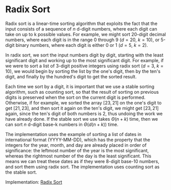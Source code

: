 # Radix Sort

Radix sort is a linear-time sorting algorithm that exploits the fact that the input consists of a sequence of $n$ d-digit numbers, where each digit can take on up to k possible values. For example, we might sort 20-digit decimal numbers, where each digit is in the range 0 through 9 ($d=20$, $k = 10$), or 5-digit binary numbers, where each digit is either 0 or 1 ($d=5$, $k = 2$).

In radix sort, we sort the input numbers digit by digit, starting with the least significant digit and working up to the most significant digit. For example, if we were to sort a list of 3-digit positive integers using radix sort ($d=3$, $k=10$), we would begin by sorting the list by the one's digit, then by the ten's digit, and finally by the hundred's digit to get the sorted result.

Each time we sort by a digit, it is important that we use a stable sorting algorithm, such as counting sort, so that the result of sorting on previous digits is preserved when the sort on the current digit is performed. Otherwise, if for example, we sorted the array $[23,21]$ on the one's digit to get $[21,23]$, and then sort it again on the ten's digit, we might get $[23,21]$ again, since the ten's digit of both numbers is 2, thus undoing the work we have already done. If the stable sort we use takes $\Theta(n+k)$ time, then we can sort $n$ d-digit base-k numbers in $\Theta(d(n+k))$ time.

The implementation uses the example of sorting a list of dates in international format (YYYY-MM-DD), which has the property that the integers for the year, month, and day are already placed in order of significance: the leftmost number of the year is the most significant, whereas the rightmost number of the day is the least significant. This means we can treat these dates as if they were 8-digit base-10 numbers, and sort them using radix sort. The implementation uses counting sort as the stable sort.

Implementation: [Radix Sort](https://github.com/pl3onasm/CLRS/blob/main/algorithms/sorting/radix-sort/radixsort.c)
